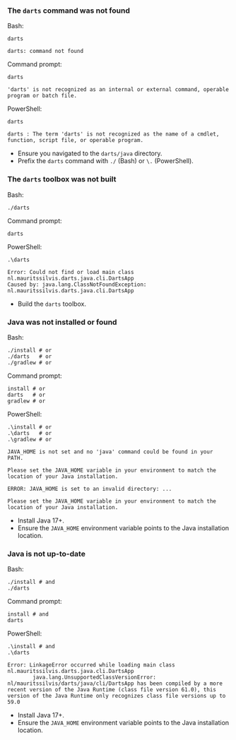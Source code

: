 ### The `darts` command was not found

Bash:

```shell
darts
```

```text
darts: command not found
```

Command prompt:

```shell
darts
```

```text
'darts' is not recognized as an internal or external command, operable program or batch file.
```

PowerShell:

```shell
darts
```

```text
darts : The term 'darts' is not recognized as the name of a cmdlet, function, script file, or operable program.
```

- Ensure you navigated to the `darts/java` directory.
- Prefix the `darts` command with `./` (Bash) or `\.` (PowerShell).

### The `darts` toolbox was not built

Bash:

```shell
./darts
```

Command prompt:

```shell
darts
```

PowerShell:

```shell
.\darts
```

```text
Error: Could not find or load main class nl.mauritssilvis.darts.java.cli.DartsApp
Caused by: java.lang.ClassNotFoundException: nl.mauritssilvis.darts.java.cli.DartsApp
```

- Build the `darts` toolbox.

### Java was not installed or found

Bash:

```shell
./install # or
./darts   # or
./gradlew # or
```

Command prompt:

```shell
install # or
darts   # or
gradlew # or
```

PowerShell:

```shell
.\install # or
.\darts   # or
.\gradlew # or
```

```text
JAVA_HOME is not set and no 'java' command could be found in your PATH.

Please set the JAVA_HOME variable in your environment to match the location of your Java installation.
```

```text
ERROR: JAVA_HOME is set to an invalid directory: ...

Please set the JAVA_HOME variable in your environment to match the
location of your Java installation.
```

- Install Java 17+.
- Ensure the `JAVA_HOME` environment variable points to the Java installation location.

### Java is not up-to-date

Bash:

```shell
./install # and
./darts
```

Command prompt:

```shell
install # and
darts
```

PowerShell:

```shell
.\install # and
.\darts
```

```text
Error: LinkageError occurred while loading main class nl.mauritssilvis.darts.java.cli.DartsApp
        java.lang.UnsupportedClassVersionError: nl/mauritssilvis/darts/java/cli/DartsApp has been compiled by a more recent version of the Java Runtime (class file version 61.0), this version of the Java Runtime only recognizes class file versions up to 59.0
```

- Install Java 17+.
- Ensure the `JAVA_HOME` environment variable points to the Java installation location.
